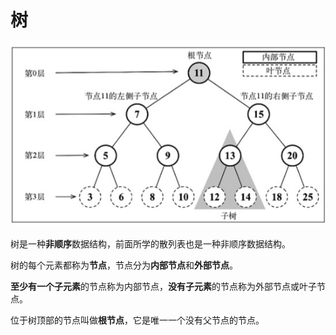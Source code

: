 # 树

![树](../../../public/assets/tree.jpg)

树是一种**非顺序**数据结构，前面所学的散列表也是一种非顺序数据结构。

树的每个元素都称为**节点**，节点分为**内部节点**和**外部节点**。

**至少有一个子元素**的节点称为内部节点，**没有子元素**的节点称为外部节点或叶子节点。

位于树顶部的节点叫做**根节点**，它是唯一一个没有父节点的节点。
